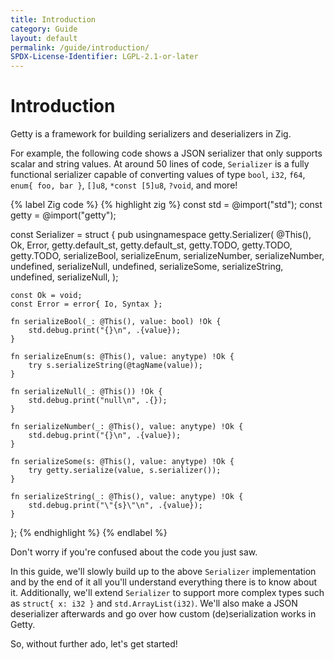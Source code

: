 ```yaml
---
title: Introduction
category: Guide
layout: default
permalink: /guide/introduction/
SPDX-License-Identifier: LGPL-2.1-or-later
---
```


# Introduction

Getty is a framework for building serializers and deserializers in Zig.

For example, the following code shows a JSON serializer that only supports scalar and string values. At around 50 lines of code, `Serializer` is a fully functional serializer capable of converting values of type `bool`, `i32`, `f64`, `enum{ foo, bar }`, `[]u8`, `*const [5]u8`, `?void`, and more!

{% label Zig code %}
{% highlight zig %}
const std = @import("std");
const getty = @import("getty");

const Serializer = struct {
    pub usingnamespace getty.Serializer(
        @This(),
        Ok,
        Error,
        getty.default_st,
        getty.default_st,
        getty.TODO,
        getty.TODO,
        getty.TODO,
        serializeBool,
        serializeEnum,
        serializeNumber,
        serializeNumber,
        undefined,
        serializeNull,
        undefined,
        serializeSome,
        serializeString,
        undefined,
        serializeNull,
    );

    const Ok = void;
    const Error = error{ Io, Syntax };

    fn serializeBool(_: @This(), value: bool) !Ok {
        std.debug.print("{}\n", .{value});
    }

    fn serializeEnum(s: @This(), value: anytype) !Ok {
        try s.serializeString(@tagName(value));
    }

    fn serializeNull(_: @This()) !Ok {
        std.debug.print("null\n", .{});
    }

    fn serializeNumber(_: @This(), value: anytype) !Ok {
        std.debug.print("{}\n", .{value});
    }

    fn serializeSome(s: @This(), value: anytype) !Ok {
        try getty.serialize(value, s.serializer());
    }

    fn serializeString(_: @This(), value: anytype) !Ok {
        std.debug.print("\"{s}\"\n", .{value});
    }
};
{% endhighlight %}
{% endlabel %}

Don't worry if you're confused about the code you just saw.

In this guide, we'll slowly build up to the above `Serializer` implementation and by the end of it all you'll understand everything there is to know about it. Additionally, we'll extend `Serializer` to support more complex types such as `struct{ x: i32 }` and `std.ArrayList(i32)`. We'll also make a JSON deserializer afterwards and go over how custom (de)serialization works in Getty.

So, without further ado, let's get started!
